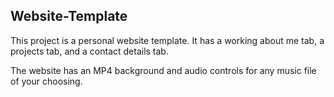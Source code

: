 ## Website-Template

This project is a personal website template. It has a working about me tab, a projects tab, and a contact details tab.

The website has an MP4 background and audio controls for any music file of your choosing.
